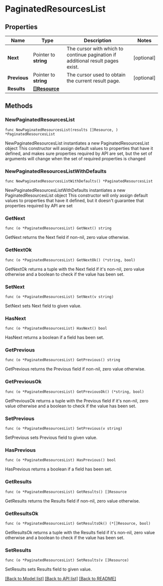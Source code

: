 # PaginatedResourcesList

## Properties

Name | Type | Description | Notes
------------ | ------------- | ------------- | -------------
**Next** | Pointer to **string** | The cursor with which to continue pagination if additional result pages exist. | [optional] 
**Previous** | Pointer to **string** | The cursor used to obtain the current result page. | [optional] 
**Results** | [**[]Resource**](Resource.md) |  | 

## Methods

### NewPaginatedResourcesList

`func NewPaginatedResourcesList(results []Resource, ) *PaginatedResourcesList`

NewPaginatedResourcesList instantiates a new PaginatedResourcesList object
This constructor will assign default values to properties that have it defined,
and makes sure properties required by API are set, but the set of arguments
will change when the set of required properties is changed

### NewPaginatedResourcesListWithDefaults

`func NewPaginatedResourcesListWithDefaults() *PaginatedResourcesList`

NewPaginatedResourcesListWithDefaults instantiates a new PaginatedResourcesList object
This constructor will only assign default values to properties that have it defined,
but it doesn't guarantee that properties required by API are set

### GetNext

`func (o *PaginatedResourcesList) GetNext() string`

GetNext returns the Next field if non-nil, zero value otherwise.

### GetNextOk

`func (o *PaginatedResourcesList) GetNextOk() (*string, bool)`

GetNextOk returns a tuple with the Next field if it's non-nil, zero value otherwise
and a boolean to check if the value has been set.

### SetNext

`func (o *PaginatedResourcesList) SetNext(v string)`

SetNext sets Next field to given value.

### HasNext

`func (o *PaginatedResourcesList) HasNext() bool`

HasNext returns a boolean if a field has been set.

### GetPrevious

`func (o *PaginatedResourcesList) GetPrevious() string`

GetPrevious returns the Previous field if non-nil, zero value otherwise.

### GetPreviousOk

`func (o *PaginatedResourcesList) GetPreviousOk() (*string, bool)`

GetPreviousOk returns a tuple with the Previous field if it's non-nil, zero value otherwise
and a boolean to check if the value has been set.

### SetPrevious

`func (o *PaginatedResourcesList) SetPrevious(v string)`

SetPrevious sets Previous field to given value.

### HasPrevious

`func (o *PaginatedResourcesList) HasPrevious() bool`

HasPrevious returns a boolean if a field has been set.

### GetResults

`func (o *PaginatedResourcesList) GetResults() []Resource`

GetResults returns the Results field if non-nil, zero value otherwise.

### GetResultsOk

`func (o *PaginatedResourcesList) GetResultsOk() (*[]Resource, bool)`

GetResultsOk returns a tuple with the Results field if it's non-nil, zero value otherwise
and a boolean to check if the value has been set.

### SetResults

`func (o *PaginatedResourcesList) SetResults(v []Resource)`

SetResults sets Results field to given value.



[[Back to Model list]](../README.md#documentation-for-models) [[Back to API list]](../README.md#documentation-for-api-endpoints) [[Back to README]](../README.md)


